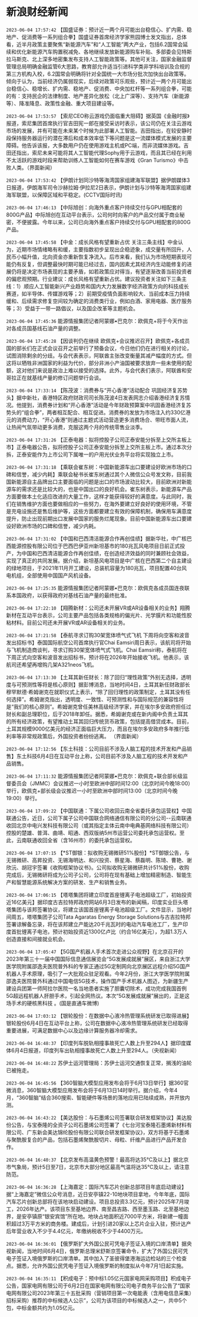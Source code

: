 # 新浪财经新闻
`2023-06-04 17:57:42` 【国盛证券：预计近一两个月可能出台稳信心、扩内需、稳地产、促消费等一系列组合拳】国盛证券首席经济学家熊园博士发文指出，总体看，近半月政策主要聚焦“新能源汽车”和“人工智能”两大产业，包括6.2国常会延续和优化新能源汽车购置税减免、各地继续发放新能源购车补贴、多部委会见特斯拉马斯克、北上深多地密集发布支持人工智能政策等。其他可关注，国家金融监督管理总局明确金融监管6大思路，教育部允许适当引进科学类非学科培训及合规的第三方机构入校，6.2国常会明确将针对全国统一大市场分批次加快出台政策等。倾向于认为，当前经济仍属弱现实，后续对政策可乐观些，预计近一两个月可能出台稳信心、稳增长、扩内需、稳地产、促消费、中央加杠杆等一系列组合拳，可能的有：支持民企的法律制度、地产差异化放松（北上广深等）、支持汽车（新能源等）、降准降息、政策性金融、重大项目建设等。

`2023-06-04 17:53:57` 【索尼CEO称云游戏仍面临重大阻碍】据英国《金融时报》报道，索尼集团首席执行官吉田宪一郎在接受采访时表示，该公司仍在关注云游戏市场的发展，并有可能在未来某个时候为此部署人工智能。吉田指出，在较安静时段保持服务器运行的潜在滞后和成本效率低下等问题是这一流媒体模式发展的主要障碍。他告诉该报，大多数用户仍在使用游戏主机或PC端，而非流媒体游戏。吉田还指出，索尼未来可能将其人工智能代理Sophy用于云游戏，而且其已经在利用不太活跃的游戏时段来帮助训练人工智能如何在赛车游戏《Gran Turismo》中击败人类。（界面新闻）

`2023-06-04 17:53:42` 【伊朗计划同沙特等海湾国家组建海军联盟】据伊朗媒体3日报道，伊朗海军司令沙赫拉姆·伊拉尼2日表示，伊朗计划与沙特等海湾国家组建海军联盟，以保障区域和平稳定。(CCTV国际时讯)

`2023-06-04 17:46:13` 【中际旭创：向海外重点客户持续交付与GPU相配套的800G产品】中际旭创在互动平台表示，公司何时向客户的产品交付属于商业秘密，不便披露。今年以来，公司已向海外重点客户持续交付与GPU相配套的800G产品。

`2023-06-04 17:45:58`   【中金：成长风格有望重新占优 关注三条主线】中金认为，近期市场情绪略有和缓，主要指数初步呈现出企稳迹象，成交量有所回升，人民币小幅升值，北向资金亦重新恢复净流入。后市来看，我们认为市场短期表现可能仍有反复，但调整最快时期可能已经过去，国内因素尤其经济内生动能修复的进展仍将是决定市场表现的主要矛盾，如若政策应对得当，有望逐渐改善当前投资者的偏悲观预期。行业建议：成长风格有望重新占优。建议投资者关注如下三条主线：1）顺应人工智能新兴产业趋势和国内大力发展数字经济政策方向的科技成长赛道，如半导体、传媒游戏等；2）前期受疫情负面影响较大、当前成本压力持续缓和、后续需求修复空间较为确定的消费类行业，例如白酒、家用电器、医疗服务等；3）受益于一带一路倡议，以及国企改革等主题机会。

`2023-06-04 17:45:36` 能源情报集团记者阿蒙娜•巴克尔：欧佩克+将于今天作出对各成员国基线石油产量的调整。

`2023-06-04 17:45:28` 【因谈判仍在继续 欧佩克+会议推迟召开】欧佩克+各成员国的部长们在正式会议召开之前举行了预备会议，今日他们仍在进行相关的讨论，试图消除剩余的分歧。与会代表表示，阿联酋主张改变衡量其减产幅度的方式。但这将以牺牲非洲国家的利益为代价，部分非洲小产油国被要求放弃一些未使用的配额，这对他们来说是政治上难以接受的选择。此外，与会代表们表示，阿联酋和安哥拉正在就基线产量的修订问题举行会谈。

`2023-06-04 17:33:14` 【陈茂波：消费券与“开心香港”活动配合 巩固经济复苏势头】据中新社，香港特区政府财政司司长陈茂波4日发表网志介绍香港经济复苏情况。他提到，消费券计划和“开心香港”活动是今年财政预算案中巩固香港经济复苏势头的“组合拳”，两者相互配合、相互促进。消费券的发放为市场注入约330亿港元的消费动力，“开心香港”则通过主题式活动营造更多消费场合、带旺市面人流，让热闹气氛带动更多消费，克服这两个月的传统零售业淡季。

`2023-06-04 17:31:26` 【正泰电器：拟将控股子公司正泰安能分拆至上交所主板上市】正泰电器公告，拟将控股子公司正泰安能分拆至上交所主板上市。通过本次分拆，正泰安能作为上市公司下属唯一的户用光伏业务平台将实现独立上市。

`2023-06-04 17:31:18` 【乘联会崔东树：中国新能源车出口要建设好欧洲市场的口碑和信誉，减少内耗】乘联会秘书长崔东树通过其个人微信公众号发文称，目前我国新能源自主品牌出口主要面临的问题是出口的市场波动比较大，目前欧洲对新能源车的需求还是比较大的，也是中国出口的良好机会。崔东树表示，新能源车产品方面要做本土化适应改进的大量工作，这样才能获得较好的满意度。与此同时，我们在销售维护方面也要做相应的一些努力，在海外要建立好良好的使用环境，不管是充电设施还是售后维护等，这些方面都要建立有效的保障机制，确保用车满意度提升，防止出现前期出口发展中国家的服务烂尾现象。目前中国新能源车出口要建设好欧洲市场的口碑和信誉，减少内耗。

`2023-06-04 17:31:02` 【中国和巴西清洁能源合作再创佳绩】据新华社，中广核巴西能源控股有限公司位于巴西巴伊亚州新坦基市的180兆瓦风电项目日前正式投产，为中国和巴西清洁能源合作再创佳绩，在创造经济效益的同时兼顾社会效益，实现了真正的共同发展。据介绍，新坦基风电项目是中广核在巴西第二个自主建设的绿地项目，于2021年11月开工建设，总装机容量为180兆瓦，项目配置40台风电机组，全部使用中国国产风机设备。

`2023-06-04 17:25:35` 能源情报集团记者阿蒙娜•巴克尔：欧佩克各成员国连夜联系本国政府，以获得政府对基线石油产量的最终批准。

`2023-06-04 17:22:10` 【翔腾新材：公司还未开展VR或AR设备相关的业务】翔腾新材在互动平台表示，公司主要产品包括各类规格的偏光片、光学膜片和功能性胶粘材料。目前公司还未开展VR或AR设备相关的业务。

`2023-06-04 17:21:58`   【泰航寻求订购30架宽体喷气式飞机 下周将向空客和波音发出招标书】泰国国际航空公司首席执行官Chai Eamsiri周日表示，该航司将开始与飞机制造商谈判，寻求订购30架宽体喷气式飞机。Chai Eamsiri称，泰航将在下周正式向空客和波音发出招标书，预计将在2026年开始接收飞机。他表示，该航司还希望再增购几架A321neos飞机。

`2023-06-04 17:13:30` 【土耳其新任财长：除了回归“理性政策”外别无选择，透明度与可预测性等将是核心原则】据彭博消息，当地时间4日，土耳其新任财政部长穆罕默德·希姆谢克在就职仪式上表示，“除了回归理性的政策制定，土耳其没有任何选择”。希姆谢克指出，透明度、一致性、可预测性和与国际规范的兼容性将是“我们的核心原则”。希姆谢克曾任美林高级经济学家，并在埃尔多安政府担任过财长和副总理职位，后于2018年卸任。据悉，希姆谢克或在新内阁中负责土耳其的所有经济政策，有望推动土耳其回归传统货币政策，包括提高借贷成本。目前，土耳其规模9000亿美元的经济正面临巨大压力，而且在埃尔多安政府多年推行低利率等非常规政策后，外国投资者纷纷逃离。 （界面新闻）

`2023-06-04 17:12:56` 【东土科技：公司目前不涉及人脑工程的技术开发和产品销售】东土科技6月4日在互动平台上称，公司目前不涉及人脑工程的技术开发和产品销售。

`2023-06-04 17:11:32` 能源情报集团记者阿蒙娜•巴克尔：欧佩克+联合部长级监督委员会（JMMC）会议推迟一小时至欧洲中部时间12:00（北京时间今晚18:00）举行，欧佩克+部长级会议推迟一小时至欧洲中部时间13:00（北京时间今晚19:00）举行。

`2023-06-04 17:09:22` 【中国联通：下属公司收回云南全省委托承包运营权】中国联通公告，近日，公司下属子公司中国联合网络通信有限公司的分公司--云南联通收回北京中电兴发科技有限公司（或其指定主体云南中电典基网络科技有限公司）控股的楚雄、普洱、曲靖、昭通、西双版纳5州市运营公司委托承包运营权。至此，云南联通收回全省（含16州市）的委托承包运营权。

`2023-06-04 17:07:15`   【*ST御银：拟收购无锡微研51%股份】*ST御银公告，与无锡微研、高昇投资、无锡海明达、和兴投资、蔡星海、蔡磊明、陈琦、曹艳、谢欣沅、胡冠宇签署《收购框架协议书》。公司拟收购无锡微研共计51%股份，收购完成后，无锡微研将成为公司子公司，公司将在现有基础上增加精密制造、智能生产和智慧能源系统解决方案的研发、生产和销售业务。

`2023-06-04 17:06:15` 【塔塔集团将建立印度首座锂离子电池超级工厂，初始投资近16亿美元】据印度古吉拉特邦政府网站6月3日发布的新闻稿，印度实业巨头塔塔集团与该邦签署协议，将建立该国首座锂离子电池超级工厂。文件显示，当地时间周五，塔塔集团子公司Tata Agaratas Energy Storage Solutions与古吉拉特邦签署谅解备忘录，将在该邦建立产能达20千兆瓦时的电动汽车电池工厂，生产印度首批锂离子电池，预计初始投资近1300亿卢比（约合16亿美元），为超1.3万人创造直接和间接就业机会。

`2023-06-04 17:05:47` 【5G国产机器人手术首次走进公众视野】在北京召开的2023年第三十一届中国国际信息通信展览会“5G发展成就展”展区，来自浙江大学医学院附属邵逸夫医院普外科的专家正通过5G定制网向北京展区远程介绍5G国产机器人手术原理，吸引了一大批观众驻足观看。今年2月份，浙江大学医学院附属邵逸夫医院普外科通过中国电信5G技术，操作国产手术机器人图迈，为新疆生产建设兵团第一师阿拉尔医院一名当地患者实施了胆囊切除术，成功完成我国首例5G超远程机器人肝胆手术，引起全网热议。本次“5G发展成就展”展出的，正是这场手术的硬核黑科技 。(国是直通车微博)

`2023-06-04 17:03:12` 【银轮股份：在数据中心液冷热管理系统研发已取得进展】银轮股份6月4日在互动平台上称，公司在数据中心液冷热管理系统研发已经取得重要进展，可满足数据中心以及边缘计算服务器冷却需求。

`2023-06-04 16:48:37` 【印度列车脱轨相撞事故死亡人数上升至294人】据印度媒体6月4日报道，印度列车出轨相撞事故死亡人数上升至294人。（央视新闻）

`2023-06-04 16:48:22` 苏伊士运河管理局：苏伊士运河交通恢复正常，搁浅的油轮已被拖走。

`2023-06-04 16:45:56` 【360智脑大模型应用发布会将于6月13日举行】据360官微消息，360智脑大模型应用发布会将于6月13日14时举行。据介绍，今年4月，“360智脑”结合360搜索、智能硬件等场景的落地应用已陆续成熟，并开放内测。

`2023-06-04 16:43:22` 【美达股份：与石墨烯公司签署联合研发框架协议】美达股份公告，与宝泰隆的全资子公司石墨烯公司签署了《七台河宝泰隆石墨烯新材料有限公司、广东新会美达锦纶股份有限公司联合研发框架协议》，双方将基于石墨烯与聚酰胺复合的产品，包括石墨烯聚酰胺切片、母粒、纤维产品进行产品开发合作。

`2023-06-04 16:40:37` 【北京发布高温黄色预警！最高将达35℃及以上】据北京市气象局，预计5日至7日，北京市大部分地区最高气温将达35℃及以上，请注意防范。

`2023-06-04 16:36:28` 【上海嘉定：国际汽车芯片创新总部项目年底启动建设】据“上海嘉定”微信公众号消息，近日安亭镇22-10地块项目拿地，今年年底，国际汽车芯片创新总部将在该地块启动建设。项目总投资3.3亿元，预计2025年7月竣工，2026年达产。该项目东至基地边界、南至昌吉路、西至墨玉路、北至基地边界，是安亭镇原“银安宾馆”所在地。地块占地面积近7000平方米，将新建一幢面积超过3万平方米的商务楼。建成后，计划引进20家以上芯片企业入驻，预计达产后年营业收入不少于4.4亿元，年缴纳税收不少于4400万元。

`2023-06-04 16:36:01` 【俄罗斯扩大外国公民可凭电子签证入境的口岸清单】据央视新闻，当地时间6月4日，俄罗斯总理米舒斯京签署命令，扩大了外国公民可凭电子签证入境俄罗斯的口岸清单。其中加入了圣彼得堡港海运边检站的三个检查点。据悉，允许外国公民凭电子签证入境俄罗斯的制度拟从今年7月1日起实施。

`2023-06-04 16:35:11` 【积成电子：预中标1.05亿元国家电网采购项目】积成电子公告，国家电网有限公司于6月2日在国家电网有限公司电子商务平台公告了“国家电网有限公司2023年第三十五批采购（营销项目第一次电能表（含用电信息采集）招标采购）推荐的中标候选人公示”，公司为该项目的中标候选人之一，共中5个包，中标金额共约为1.05亿元。

